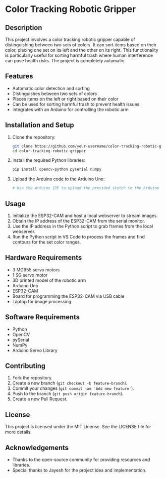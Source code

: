 # Color Tracking Robotic Gripper

## Description
This project involves a color tracking robotic gripper capable of distinguishing between two sets of colors. It can sort items based on their color, placing one set on its left and the other on its right. This functionality is particularly useful for sorting harmful trash where human interference can pose health risks. The project is completely automatic.

## Features
- Automatic color detection and sorting
- Distinguishes between two sets of colors
- Places items on the left or right based on their color
- Can be used for sorting harmful trash to prevent health issues
- Integrates with an Arduino for controlling the robotic arm

## Installation and Setup
1. Clone the repository:
    ```sh
    git clone https://github.com/your-username/color-tracking-robotic-gripper.git
    cd color-tracking-robotic-gripper
    ```

2. Install the required Python libraries:
    ```sh
    pip install opencv-python pyserial numpy
    ```

3. Upload the Arduino code to the Arduino Uno:
    ```sh
    # Use the Arduino IDE to upload the provided sketch to the Arduino Uno.
    ```

## Usage
1. Initialize the ESP32-CAM and host a local webserver to stream images.
2. Obtain the IP address of the ESP32-CAM from the serial monitor.
3. Use the IP address in the Python script to grab frames from the local webserver.
4. Run the Python script in VS Code to process the frames and find contours for the set color ranges.

## Hardware Requirements
- 3 MG955 servo motors
- 1 SG servo motor
- 3D printed model of the robotic arm
- Arduino Uno
- ESP32-CAM
- Board for programming the ESP32-CAM via USB cable
- Laptop for image processing

## Software Requirements
- Python
- OpenCV
- pySerial
- NumPy
- Arduino Servo Library

## Contributing
1. Fork the repository.
2. Create a new branch (`git checkout -b feature-branch`).
3. Commit your changes (`git commit -am 'Add new feature'`).
4. Push to the branch (`git push origin feature-branch`).
5. Create a new Pull Request.

## License
This project is licensed under the MIT License. See the LICENSE file for more details.

## Acknowledgements
- Thanks to the open-source community for providing resources and libraries.
- Special thanks to Jayesh for the project idea and implementation.
